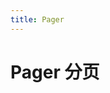 ```yaml
---
title: Pager
---
```


# Pager 分页

<ClientOnly>
  <wlin-pager-demo1></wlin-pager-demo1>
  <wlin-pager-demo2></wlin-pager-demo2>
</ClientOnly>